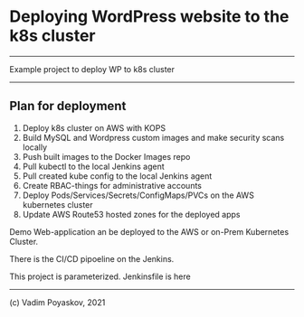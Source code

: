 # Deploying WordPress website to the k8s cluster

------------------------------------------------
Example project to deploy WP to k8s cluster

------------------------------------------------
## Plan for deployment

1. Deploy k8s cluster on AWS with KOPS
2. Build MySQL and Wordpress custom images and make security scans locally
3. Push built images to the Docker Images repo
4. Pull kubectl to the local Jenkins agent
5. Pull created kube config to the local Jenkins agent
6. Create RBAC-things for administrative accounts
7. Deploy Pods/Services/Secrets/ConfigMaps/PVCs on the AWS kubernetes cluster
9. Update AWS Route53 hosted zones for the deployed apps


Demo Web-application an be deployed to the AWS or on-Prem Kubernetes Cluster.

There is the CI/CD pipoeline on the Jenkins.

This project is parameterized. Jenkinsfile is here



--------------------------------------------------
(c) Vadim Poyaskov, 2021
